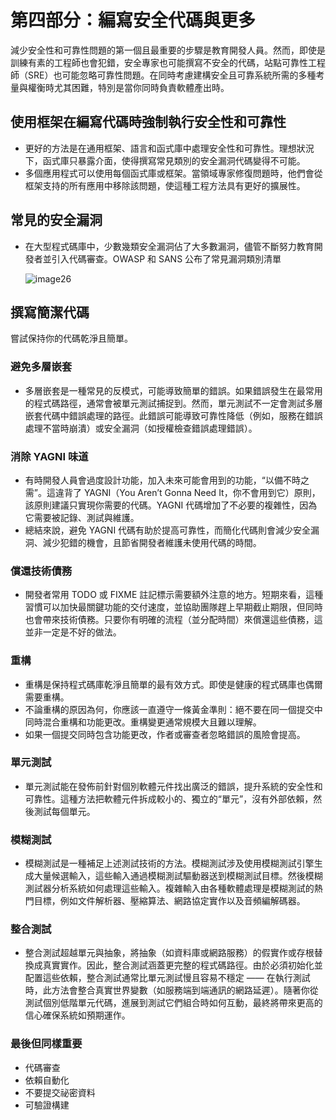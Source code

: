 # 第四部分：編寫安全代碼與更多

減少安全性和可靠性問題的第一個且最重要的步驟是教育開發人員。然而，即使是訓練有素的工程師也會犯錯，安全專家也可能撰寫不安全的代碼，站點可靠性工程師（SRE）也可能忽略可靠性問題。在同時考慮建構安全且可靠系統所需的多種考量與權衡時尤其困難，特別是當你同時負責軟體產出時。

## 使用框架在編寫代碼時強制執行安全性和可靠性

- 更好的方法是在通用框架、語言和函式庫中處理安全性和可靠性。理想狀況下，函式庫只暴露介面，使得撰寫常見類別的安全漏洞代碼變得不可能。
- 多個應用程式可以使用每個函式庫或框架。當領域專家修復問題時，他們會從框架支持的所有應用中移除該問題，使這種工程方法具有更好的擴展性。

## 常見的安全漏洞

- 在大型程式碼庫中，少數幾類安全漏洞佔了大多數漏洞，儘管不斷努力教育開發者並引入代碼審查。OWASP 和 SANS 公布了常見漏洞類別清單

  ![image26](images/image26.png)

## 撰寫簡潔代碼

嘗試保持你的代碼乾淨且簡單。

### 避免多層嵌套

- 多層嵌套是一種常見的反模式，可能導致簡單的錯誤。如果錯誤發生在最常用的程式碼路徑，通常會被單元測試捕捉到。然而，單元測試不一定會測試多層嵌套代碼中錯誤處理的路徑。此錯誤可能導致可靠性降低（例如，服務在錯誤處理不當時崩潰）或安全漏洞（如授權檢查錯誤處理錯誤）。

### 消除 YAGNI 味道

- 有時開發人員會過度設計功能，加入未來可能會用到的功能，“以備不時之需”。這違背了 YAGNI（You Aren’t Gonna Need It，你不會用到它）原則，該原則建議只實現你需要的代碼。YAGNI 代碼增加了不必要的複雜性，因為它需要被記錄、測試與維護。
- 總結來說，避免 YAGNI 代碼有助於提高可靠性，而簡化代碼則會減少安全漏洞、減少犯錯的機會，且節省開發者維護未使用代碼的時間。

### 償還技術債務

- 開發者常用 TODO 或 FIXME 註記標示需要額外注意的地方。短期來看，這種習慣可以加快最關鍵功能的交付速度，並協助團隊趕上早期截止期限，但同時也會帶來技術債務。只要你有明確的流程（並分配時間）來償還這些債務，這並非一定是不好的做法。

### 重構

- 重構是保持程式碼庫乾淨且簡單的最有效方式。即使是健康的程式碼庫也偶爾需要重構。
- 不論重構的原因為何，你應該一直遵守一條黃金準則：絕不要在同一個提交中同時混合重構和功能更改。重構變更通常規模大且難以理解。
- 如果一個提交同時包含功能更改，作者或審查者忽略錯誤的風險會提高。

### 單元測試

- 單元測試能在發佈前針對個別軟體元件找出廣泛的錯誤，提升系統的安全性和可靠性。這種方法把軟體元件拆成較小的、獨立的“單元”，沒有外部依賴，然後測試每個單元。

### 模糊測試

- 模糊測試是一種補足上述測試技術的方法。模糊測試涉及使用模糊測試引擎生成大量候選輸入，這些輸入通過模糊測試驅動器送到模糊測試目標。然後模糊測試器分析系統如何處理這些輸入。複雜輸入由各種軟體處理是模糊測試的熱門目標，例如文件解析器、壓縮算法、網路協定實作以及音頻編解碼器。

### 整合測試

- 整合測試超越單元與抽象，將抽象（如資料庫或網路服務）的假實作或存根替換成真實實作。因此，整合測試涵蓋更完整的程式碼路徑。由於必須初始化並配置這些依賴，整合測試通常比單元測試慢且容易不穩定 —— 在執行測試時，此方法會整合真實世界變數（如服務端到端通訊的網路延遲）。隨著你從測試個別低階單元代碼，進展到測試它們組合時如何互動，最終將帶來更高的信心確保系統如預期運作。

### 最後但同樣重要

- 代碼審查
- 依賴自動化
- 不要提交祕密資料
- 可驗證構建
